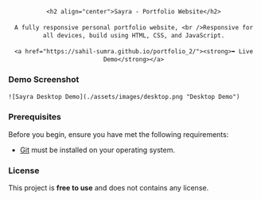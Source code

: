<div align="center">
  
  
    <h2 align="center">Sayra - Portfolio Website</h2>
  
    A fully responsive personal portfolio website, <br />Responsive for all devices, build using HTML, CSS, and JavaScript.
  
    <a href="https://sahil-sumra.github.io/portfolio_2/"><strong>➥ Live Demo</strong></a>
  
  </div>

### Demo Screenshot

    ![Sayra Desktop Demo](./assets/images/desktop.png "Desktop Demo")

### Prerequisites

Before you begin, ensure you have met the following requirements:

- [Git](https://git-scm.com/downloads "Download Git") must be installed on your operating system.

### License
  
  This project is **free to use** and does not contains any license.
